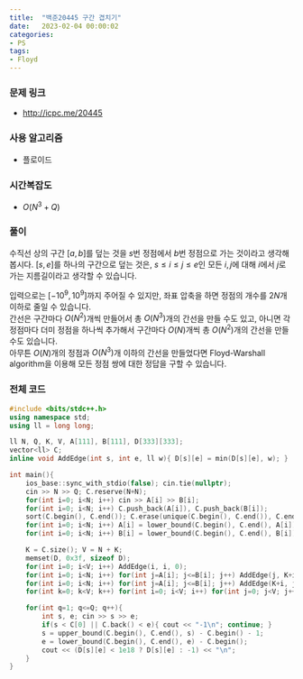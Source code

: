 ```yaml
---
title:  "백준20445 구간 겹치기"
date:   2023-02-04 00:00:02
categories:
- PS
tags:
- Floyd
---
```


### 문제 링크
* http://icpc.me/20445

### 사용 알고리즘
* 플로이드

### 시간복잡도
* $O(N^3 + Q)$

### 풀이
수직선 상의 구간 $[a, b]$를 덮는 것을 $s$번 정점에서 $b$번 정점으로 가는 것이라고 생각해 봅시다. $[s, e]$를 하나의 구간으로 덮는 것은, $s \leq i \leq j \leq e$인 모든 $i, j$에 대해 $i$에서 $j$로 가는 지름길이라고 생각할 수 있습니다.


입력으로는 $[-10^9, 10^9]$까지 주어질 수 있지만, 좌표 압축을 하면 정점의 개수를 $2N$개 이하로 줄일 수 있습니다.<br>
간선은 구간마다 $O(N^2)$개씩 만들어서 총 $O(N^3)$개의 간선을 만들 수도 있고, 아니면 각 정점마다 더미 정점을 하나씩 추가해서 구간마다 $O(N)$개씩 총 $O(N^2)$개의 간선을 만들 수도 있습니다.<br>
아무튼 $O(N)$개의 정점과 $O(N^3)$개 이하의 간선을 만들었다면 Floyd-Warshall algorithm을 이용해 모든 정점 쌍에 대한 정답을 구할 수 있습니다.

### 전체 코드
```cpp
#include <bits/stdc++.h>
using namespace std;
using ll = long long;

ll N, Q, K, V, A[111], B[111], D[333][333];
vector<ll> C;
inline void AddEdge(int s, int e, ll w){ D[s][e] = min(D[s][e], w); }

int main(){
    ios_base::sync_with_stdio(false); cin.tie(nullptr);
    cin >> N >> Q; C.reserve(N+N);
    for(int i=0; i<N; i++) cin >> A[i] >> B[i];
    for(int i=0; i<N; i++) C.push_back(A[i]), C.push_back(B[i]);
    sort(C.begin(), C.end()); C.erase(unique(C.begin(), C.end()), C.end());
    for(int i=0; i<N; i++) A[i] = lower_bound(C.begin(), C.end(), A[i]) - C.begin();
    for(int i=0; i<N; i++) B[i] = lower_bound(C.begin(), C.end(), B[i]) - C.begin();

    K = C.size(); V = N + K;
    memset(D, 0x3f, sizeof D);
    for(int i=0; i<V; i++) AddEdge(i, i, 0);
    for(int i=0; i<N; i++) for(int j=A[i]; j<=B[i]; j++) AddEdge(j, K+i, C[B[i]] - C[A[i]] + 1);
    for(int i=0; i<N; i++) for(int j=A[i]; j<=B[i]; j++) AddEdge(K+i, j, 0);
    for(int k=0; k<V; k++) for(int i=0; i<V; i++) for(int j=0; j<V; j++) D[i][j] = min(D[i][j], D[i][k] + D[k][j]);

    for(int q=1; q<=Q; q++){
        int s, e; cin >> s >> e;
        if(s < C[0] || C.back() < e){ cout << "-1\n"; continue; }
        s = upper_bound(C.begin(), C.end(), s) - C.begin() - 1;
        e = lower_bound(C.begin(), C.end(), e) - C.begin();
        cout << (D[s][e] < 1e18 ? D[s][e] : -1) << "\n";
    }
}
```
